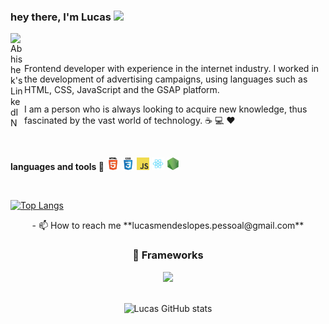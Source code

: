 ### hey there, I'm Lucas <img src="https://media.giphy.com/media/hvRJCLFzcasrR4ia7z/giphy.gif" width="25px">
<a href="https://www.linkedin.com/in/lucas-mendes-lopes-29160b1b4/">
  <img align="left" alt="Abhishek's LinkedIN" width="22px" src="https://raw.githubusercontent.com/peterthehan/peterthehan/master/assets/linkedin.svg" />
</a>

<br />
<br />

Frontend developer with experience in the internet industry. I worked in the development of advertising campaigns, using languages ​​such as HTML, CSS, JavaScript and the GSAP platform.

I am a person who is always looking to acquire new knowledge, thus fascinated by the vast world of technology. :coffee: :computer: :heart:

<br />

**languages and tools 🚀** 
<code><img height="20" src="https://raw.githubusercontent.com/github/explore/80688e429a7d4ef2fca1e82350fe8e3517d3494d/topics/html/html.png"></code>
<code><img height="20" src="https://raw.githubusercontent.com/github/explore/80688e429a7d4ef2fca1e82350fe8e3517d3494d/topics/css/css.png"></code>
<code><img height="20" src="https://raw.githubusercontent.com/github/explore/80688e429a7d4ef2fca1e82350fe8e3517d3494d/topics/javascript/javascript.png"></code>
<code><img height="20" src="https://raw.githubusercontent.com/github/explore/80688e429a7d4ef2fca1e82350fe8e3517d3494d/topics/react/react.png"></code>
<code><img height="20" src="https://raw.githubusercontent.com/github/explore/80688e429a7d4ef2fca1e82350fe8e3517d3494d/topics/nodejs/nodejs.png"></code>

<br />

[![Top Langs](https://github-readme-stats.vercel.app/api/top-langs/?username=LucasMendesLopes&layout=compact&theme=tokyonight)](https://github.com/LucasMendesLopes/github-readme-stats)

  



</div>







<div align="center">
  - 📫 How to reach me **lucasmendeslopes.pessoal@gmail.com**
</div>

 
<h3 align="center"> 🚀 Frameworks </h3>

<div align="center">
 <span>
    <img src="https://img.shields.io/badge/Bootstrap-563D7C?style=for-the-badge&logo=bootstrap&logoColor=white"/>  
 </span>
</div>


</br>


<div align="center">

  

![Lucas GitHub stats](https://github-readme-stats.vercel.app/api?username=LucasMendesLopes&show_icons=true&theme=tokyonight)



</div>
